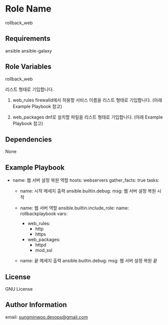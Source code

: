 Role Name
=========

rollback_web

Requirements
------------
ansible
ansible-galaxy

Role Variables
--------------
rollback_web

리스트 형태로 기입합니다.

1. web_rules
firewalld에서 허용할 서비스 이름을 리스트 형태로 기입합니다.
(아래 Example Playbook 참고)

2. web_packages
dnf로 설치할 파일을 리스트 형태로 기입합니다.
(아래 Example Playbook 참고)


Dependencies
------------
None

Example Playbook
----------------
- name: 웹 서버 설정 복원 역할
  hosts: webservers
  gather_facts: true
  tasks:
    - name: 시작 메세지 출력
      ansible.builtin.debug:
        msg: 웹 서버 설정 복원 시작

    - name: 웹 서버 역할
      ansible.builtin.include_role:
        name: rollbackplaybook
      vars:
        - web_rules:
          - http
          - https
        - web_packages: 
          - httpd
          - mod_ssl

    - name: 끝 메세지 출력
      ansible.builtin.debug:
        msg: 웹 서버 설정 복원 끝

License
-------
GNU License

Author Information
------------------
email: sungminwoo.devops@gmail.com
